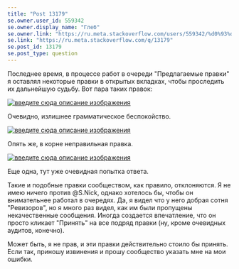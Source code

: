 ```yaml
---
title: "Post 13179"
se.owner.user_id: 559342
se.owner.display_name: "Глеб"
se.owner.link: "https://ru.meta.stackoverflow.com/users/559342/%d0%93%d0%bb%d0%b5%d0%b1"
se.link: "https://ru.meta.stackoverflow.com/q/13179"
se.post_id: 13179
se.post_type: question
---
```

<p>Последнее время, в процессе работ в очереди &quot;Предлагаемые правки&quot; я оставлял некоторые правки в открытых вкладках, чтобы проследить их дальнейшую судьбу. Вот пара таких правок:</p>
<p><a href="https://i.stack.imgur.com/nUbLQ.png" rel="nofollow noreferrer"><img src="https://i.stack.imgur.com/nUbLQ.png" alt="введите сюда описание изображения" /></a></p>
<p>Очевидно, излишнее грамматическое беспокойство.</p>
<p><a href="https://i.stack.imgur.com/U3FLC.png" rel="nofollow noreferrer"><img src="https://i.stack.imgur.com/U3FLC.png" alt="введите сюда описание изображения" /></a></p>
<p>Опять же, в корне неправильная правка.</p>
<p><a href="https://i.stack.imgur.com/rBTya.png" rel="nofollow noreferrer"><img src="https://i.stack.imgur.com/rBTya.png" alt="введите сюда описание изображения" /></a></p>
<p>Еще одна, тут уже очевидная попытка ответа.</p>
<p>Такие и подобные правки сообществом, как правило, отклоняются. Я не имею ничего против @S.Nick, однако хотелось бы, чтобы он внимательнее работал в очередях. Да, я видел что у него добрая сотня &quot;Ревизоров&quot;, но я много раз видел, как им были пропущены некачественные сообщения. Иногда создается впечатление, что он просто кликает &quot;Принять&quot; на все подряд правки (ну, кроме очевидных аудитов, конечно).</p>
<p>Может быть, я не прав, и эти правки действительно стоило бы принять. Если так, приношу извинения и прошу сообщество указать мне на мои ошибки.</p>
